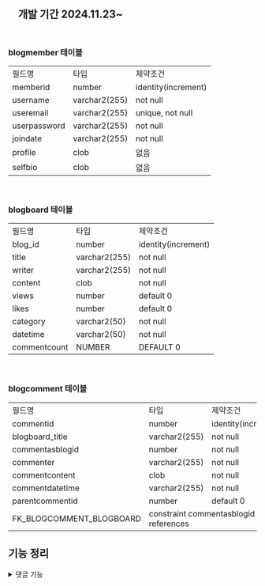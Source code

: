 <div style="width: 100%; padding: 10px 20px;">
  <h2>개발 기간 2024.11.23~</h2>
</div>





<h3>blogmember 테이블</h3>
<table>
  <tr>
    <td>필드명</td>
    <td>타입</td>
    <td>제약조건</td>
  </tr>
  <tr>
    <td>memberid</td>
    <td>number</td>
    <td>identity(increment)</td>
  </tr>
  <tr>
    <td>username</td>
    <td>varchar2(255)</td>
    <td>not null</td>
  </tr>
  <tr>
    <td>useremail</td>
    <td>varchar2(255)</td>
    <td>unique, not null</td>
  </tr>
  <tr>
    <td>userpassword</td>
    <td>varchar2(255)</td>
    <td>not null</td>
  </tr>
  <tr>
    <td>joindate</td>
    <td>varchar2(255)</td>
    <td>not null</td>
  </tr>
  <tr>
    <td>profile</td>
    <td>clob</td>
    <td>없음</td>
  </tr>
  <tr>
    <td>selfbio</td>
    <td>clob</td>
    <td>없음</td>
  </tr>
</table><br>

<h3>blogboard 테이블</h3>
<table>
  <tr>
    <td>필드명</td>
    <td>타입</td>
    <td>제약조건</td>
  </tr>
  <tr>
    <td>blog_id</td>
    <td>number</td>
    <td>identity(increment)</td>
  </tr>
  <tr>
    <td>title</td>
    <td>varchar2(255)</td>
    <td>not null</td>
  </tr>
  <tr>
    <td>writer</td>
    <td>varchar2(255)</td>
    <td>not null</td>
  </tr>
  <tr>
    <td>content</td>
    <td>clob</td>
    <td>not null</td>
  </tr>
  <tr>
    <td>views</td>
    <td>number</td>
    <td>default 0</td>
  </tr>
  <tr>
    <td>likes</td>
    <td>number</td>
    <td>default 0</td>
  </tr>
  <tr>
    <td>category</td>
    <td>varchar2(50)</td>
    <td>not null</td>
  </tr>
  <tr>
    <td>datetime</td>
    <td>varchar2(50)</td>
    <td>not null</td>
  </tr>
  <tr>
    <td>commentcount</td>
    <td>NUMBER</td>
    <td>DEFAULT 0</td>
  </tr>
</table><br>

<h3>blogcomment 테이블</h3>
<table>
  <tr>
    <td>필드명</td>
    <td>타입</td>
    <td>제약조건</td>
  </tr>
  <tr>
    <td>commentid</td>
    <td>number</td>
    <td>identity(increment)</td>
  </tr>
  <tr>
    <td>blogboard_title</td>
    <td>varchar2(255)</td>
    <td>not null</td>
  </tr>
  <tr>
    <td>commentasblogid</td>
    <td>number</td>
    <td>not null</td>
  </tr>
  <tr>
    <td>commenter</td>
    <td>varchar2(255)</td>
    <td>not null</td>
  </tr>
  <tr>
    <td>commentcontent</td>
    <td>clob</td>
    <td>not null</td>
  </tr>
  <tr>
    <td>commentdatetime</td>
    <td>varchar2(255)</td>
    <td>not null</td>
  </tr>
  <tr>
    <td>parentcommentid</td>
    <td>number</td>
    <td>default 0</td>
  </tr>
  <tr>
    <td>FK_BLOGCOMMENT_BLOGBOARD</td>
    <td colspan="2">constraint commentasblogid references</td>
  </tr>
</table>

<h2>기능 정리</h2>

<details>
   <summary>댓글 기능</summary>
</details>
